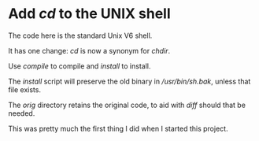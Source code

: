 # Add _cd_ to the UNIX shell

The code here is the standard Unix V6 shell.

It has one change:  _cd_ is now a synonym for _chdir_.

Use _compile_ to compile and _install_ to install.

The _install_ script will preserve the old binary in _/usr/bin/sh.bak_, unless that file exists.

The _orig_ directory retains the original code, to aid with _diff_ should that be needed.

This was pretty much the first thing I did when I started this project.
